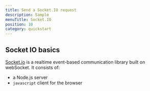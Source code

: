 ```yaml
---
title: Send a Socket.IO request
description: Sample
menuTitle: Socket.IO
position: 10
category: quickstart
---
```


## Socket IO basics
[Socket.io]("https://socket.io/") is a realtime event-based communication library built on webSocket.
It consists of:
- a Node.js server
-  `javascript` client for the browser


